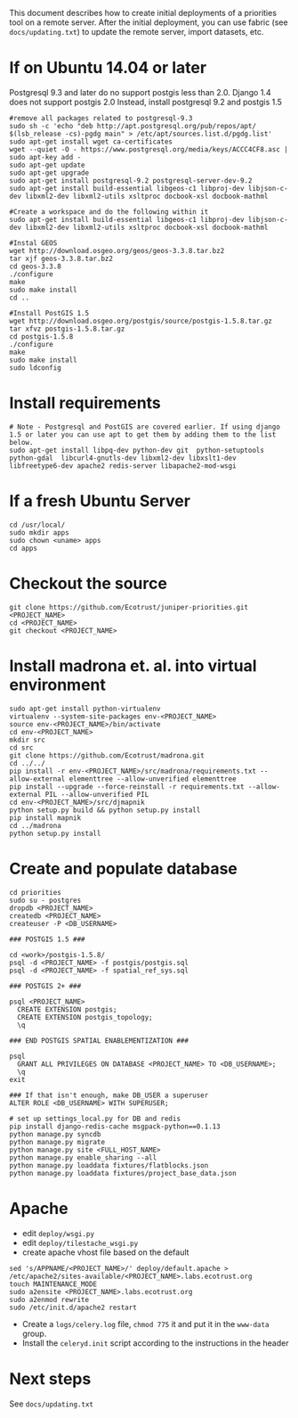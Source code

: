 This document describes how to create initial deployments of a priorities tool on a remote server. 
After the initial deployment, you can use fabric (see `docs/updating.txt`) to update the remote server, 
import datasets, etc.

# If on Ubuntu 14.04 or later
Postgresql 9.3 and later do no support postgis less than 2.0.
Django 1.4 does not support postgis 2.0
Instead, install postgresql 9.2 and postgis 1.5
```
#remove all packages related to postgresql-9.3
sudo sh -c 'echo "deb http://apt.postgresql.org/pub/repos/apt/ $(lsb_release -cs)-pgdg main" > /etc/apt/sources.list.d/pgdg.list'
sudo apt-get install wget ca-certificates
wget --quiet -O - https://www.postgresql.org/media/keys/ACCC4CF8.asc | sudo apt-key add -
sudo apt-get update
sudo apt-get upgrade
sudo apt-get install postgresql-9.2 postgresql-server-dev-9.2
sudo apt-get install build-essential libgeos-c1 libproj-dev libjson-c-dev libxml2-dev libxml2-utils xsltproc docbook-xsl docbook-mathml

#Create a workspace and do the following within it
sudo apt-get install build-essential libgeos-c1 libproj-dev libjson-c-dev libxml2-dev libxml2-utils xsltproc docbook-xsl docbook-mathml

#Instal GEOS
wget http://download.osgeo.org/geos/geos-3.3.8.tar.bz2
tar xjf geos-3.3.8.tar.bz2
cd geos-3.3.8
./configure
make
sudo make install
cd ..

#Install PostGIS 1.5
wget http://download.osgeo.org/postgis/source/postgis-1.5.8.tar.gz
tar xfvz postgis-1.5.8.tar.gz
cd postgis-1.5.8
./configure
make
sudo make install
sudo ldconfig

```

# Install requirements
```
# Note - Postgresql and PostGIS are covered earlier. If using django 1.5 or later you can use apt to get them by adding them to the list below.
sudo apt-get install libpq-dev python-dev git  python-setuptools python-gdal  libcurl4-gnutls-dev libxml2-dev libxslt1-dev libfreetype6-dev apache2 redis-server libapache2-mod-wsgi
```

# If a fresh Ubuntu Server
```
cd /usr/local/
sudo mkdir apps
sudo chown <uname> apps
cd apps
```

# Checkout the source

```
git clone https://github.com/Ecotrust/juniper-priorities.git <PROJECT_NAME> 
cd <PROJECT_NAME>
git checkout <PROJECT_NAME> 
```

# Install madrona et. al. into virtual environment 

```
sudo apt-get install python-virtualenv
virtualenv --system-site-packages env-<PROJECT_NAME>
source env-<PROJECT_NAME>/bin/activate
cd env-<PROJECT_NAME>
mkdir src
cd src
git clone https://github.com/Ecotrust/madrona.git
cd ../../
pip install -r env-<PROJECT_NAME>/src/madrona/requirements.txt --allow-external elementtree --allow-unverified elementtree
pip install --upgrade --force-reinstall -r requirements.txt --allow-external PIL --allow-unverified PIL
cd env-<PROJECT_NAME>/src/djmapnik
python setup.py build && python setup.py install
pip install mapnik
cd ../madrona
python setup.py install
```

# Create and populate database

```
cd priorities
sudo su - postgres
dropdb <PROJECT_NAME>
createdb <PROJECT_NAME>
createuser -P <DB_USERNAME>

### POSTGIS 1.5 ###

cd <work>/postgis-1.5.8/
psql -d <PROJECT_NAME> -f postgis/postgis.sql
psql -d <PROJECT_NAME> -f spatial_ref_sys.sql

### POSTGIS 2+ ###

psql <PROJECT_NAME>
  CREATE EXTENSION postgis;
  CREATE EXTENSION postgis_topology;
  \q

### END POSTGIS SPATIAL ENABLEMENTIZATION ###

psql
  GRANT ALL PRIVILEGES ON DATABASE <PROJECT_NAME> TO <DB_USERNAME>;
  \q
exit

### If that isn't enough, make DB_USER a superuser
ALTER ROLE <DB_USERNAME> WITH SUPERUSER;

# set up settings_local.py for DB and redis
pip install django-redis-cache msgpack-python==0.1.13
python manage.py syncdb
python manage.py migrate
python manage.py site <FULL_HOST_NAME>
python manage.py enable_sharing --all
python manage.py loaddata fixtures/flatblocks.json
python manage.py loaddata fixtures/project_base_data.json 
```

# Apache

* edit `deploy/wsgi.py`
* edit `deploy/tilestache_wsgi.py`
* create apache vhost file based on the default
```
sed 's/APPNAME/<PROJECT_NAME>/' deploy/default.apache > /etc/apache2/sites-available/<PROJECT_NAME>.labs.ecotrust.org
touch MAINTENANCE_MODE
sudo a2ensite <PROJECT_NAME>.labs.ecotrust.org
sudo a2enmod rewrite
sudo /etc/init.d/apache2 restart
```
* Create a `logs/celery.log` file, `chmod 775` it and put it in the `www-data` group.
* Install the `celeryd.init` script according to the instructions in the header

# Next steps

See `docs/updating.txt`
